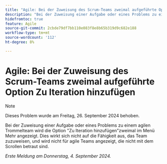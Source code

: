 ```yaml
---
title: "Agile: Bei der Zuweisung des Scrum-Teams zweimal aufgeführte Option Zu Iteration hinzufügen"
description: "Bei der Zuweisung einer Aufgabe oder eines Problems zu einem agilen Trommelteam wird die Option Zu Iteration hinzufügen zweimal im Menü Mehr angezeigt. Dies wirkt sich nicht auf die Fähigkeit aus, das Team zuzuweisen, und wird nicht für agile Teams angezeigt, die nicht mit dem Scrum arbeiten."
hidefromtoc: true
feature: Agile
source-git-commit: 2cbde79df7bb110e083f8e8b65b319d9c682e188
workflow-type: tm+mt
source-wordcount: '112'
ht-degree: 8%

---
```


# Agile: Bei der Zuweisung des Scrum-Teams zweimal aufgeführte Option Zu Iteration hinzufügen

>[!NOTE]
>
>Dieses Problem wurde am Freitag, 26. September 2024 behoben.

Bei der Zuweisung einer Aufgabe oder eines Problems zu einem agilen Trommelteam wird die Option &quot;Zu Iteration hinzufügen&quot;zweimal im Menü Mehr angezeigt. Dies wirkt sich nicht auf die Fähigkeit aus, das Team zuzuweisen, und wird nicht für agile Teams angezeigt, die nicht mit dem Scrollen betraut sind.

_Erste Meldung am Donnerstag, 4. September 2024._
